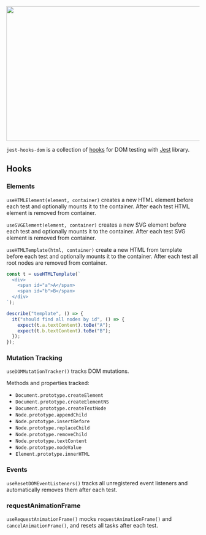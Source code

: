 <p align="center">
  <img width="507" height="351" src="https://localvoid.github.io/jest-hooks-dom/example.png">
</p>

`jest-hooks-dom` is a collection of [hooks](https://github.com/localvoid/jest-hooks) for DOM testing with
[Jest](https://jestjs.io/) library.

## Hooks

### Elements

`useHTMLElement(element, container)` creates a new HTML element before each test and optionally mounts it to the
container. After each test HTML element is removed from container.

`useSVGElement(element, container)` creates a new SVG element before each test and optionally mounts it to the
container. After each test SVG element is removed from container.

`useHTMLTemplate(html, container)` create a new HTML from template before each test and optionally mounts it to the
container. After each test all root nodes are removed from container.

```js
const t = useHTMLTemplate(`
  <div>
    <span id="a">A</span>
    <span id="b">B</span>
  </div>
`);

describe("template", () => {
  it("should find all nodes by id", () => {
    expect(t.a.textContent).toBe("A");
    expect(t.b.textContent).toBe("B");
  });
});
```

### Mutation Tracking

`useDOMMutationTracker()` tracks DOM mutations.

Methods and properties tracked:

 - `Document.prototype.createElement`
 - `Document.prototype.createElementNS`
 - `Document.prototype.createTextNode`
 - `Node.prototype.appendChild`
 - `Node.prototype.insertBefore`
 - `Node.prototype.replaceChild`
 - `Node.prototype.removeChild`
 - `Node.prototype.textContent`
 - `Node.prototype.nodeValue`
 - `Element.prototype.innerHTML`

### Events

`useResetDOMEventListeners()` tracks all unregistered event listeners and automatically removes them after each test.

### requestAnimationFrame

`useRequestAnimationFrame()` mocks `requestAnimationFrame()` and `cancelAnimationFrame()`, and resets all tasks after
each test.
